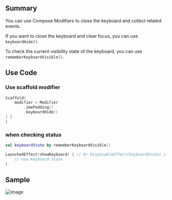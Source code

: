 ## Summary
You can use Compose Modifiers to close the keyboard and collect related events.

If you want to close the keyboard and clear focus, you can use `keyboardHide()`.

To check the current visibility state of the keyboard, you can use `rememberKeyboardVisible()`.

## Use Code

### Use scaffold modifier

```kotlin
Scaffold(
    modifier = Modifier
        .imePadding()
        .keyboardHide()
) {
}
```
 
### when checking status

```kotlin
val keyboardState by rememberKeyboardVisible()

LaunchedEffect(showKeyboard) { // Or DisposableEffect(keyboardState) if you want to react when keyboardState changes
    // Use keyboard state
}
```

## Sample

![image](../images/sample.png)
